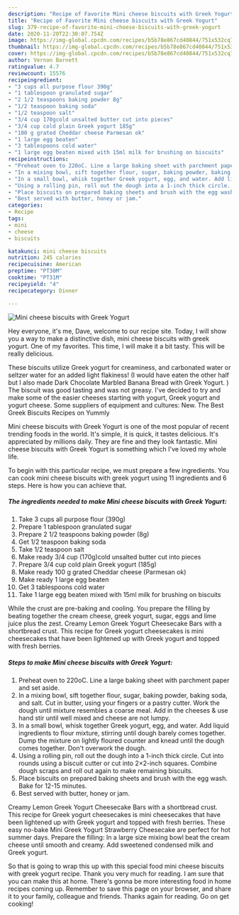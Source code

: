 ```yaml
---
description: "Recipe of Favorite Mini cheese biscuits with Greek Yogurt"
title: "Recipe of Favorite Mini cheese biscuits with Greek Yogurt"
slug: 379-recipe-of-favorite-mini-cheese-biscuits-with-greek-yogurt
date: 2020-11-20T22:30:07.754Z
image: https://img-global.cpcdn.com/recipes/b5b78e867cd40844/751x532cq70/mini-cheese-biscuits-with-greek-yogurt-recipe-main-photo.jpg
thumbnail: https://img-global.cpcdn.com/recipes/b5b78e867cd40844/751x532cq70/mini-cheese-biscuits-with-greek-yogurt-recipe-main-photo.jpg
cover: https://img-global.cpcdn.com/recipes/b5b78e867cd40844/751x532cq70/mini-cheese-biscuits-with-greek-yogurt-recipe-main-photo.jpg
author: Vernon Barnett
ratingvalue: 4.7
reviewcount: 15576
recipeingredient:
- "3 cups all purpose flour 390g"
- "1 tablespoon granulated sugar"
- "2 1/2 teaspoons baking powder 8g"
- "1/2 teaspoon baking soda"
- "1/2 teaspoon salt"
- "3/4 cup 170gcold unsalted butter cut into pieces"
- "3/4 cup cold plain Greek yogurt 185g"
- "100 g grated Cheddar cheese Parmesan ok"
- "1 large egg beaten"
- "3 tablespoons cold water"
- "1 large egg beaten mixed with 15ml milk for brushing on biscuits"
recipeinstructions:
- "Preheat oven to 220oC. Line a large baking sheet with parchment paper and set aside."
- "In a mixing bowl, sift together flour, sugar, baking powder, baking soda, and salt. Cut in butter, using your fingers or a pastry cutter. Work the dough until mixture resembles a coarse meal. Add in the cheeses &amp; use hand stir until well mixed and cheese are not lumpy."
- "In a small bowl, whisk together Greek yogurt, egg, and water. Add liquid ingredients to flour mixture, stirring until dough barely comes together. Dump the mixture on lightly floured counter and knead until the dough comes together. Don&#39;t overwork the dough."
- "Using a rolling pin, roll out the dough into a 1-inch thick circle. Cut into rounds using a biscuit cutter or cut into 2×2-inch squares. Combine dough scraps and roll out again to make remaining biscuits."
- "Place biscuits on prepared baking sheets and brush with the egg wash. Bake for 12-15 minutes."
- "Best served with butter, honey or jam."
categories:
- Recipe
tags:
- mini
- cheese
- biscuits

katakunci: mini cheese biscuits 
nutrition: 245 calories
recipecuisine: American
preptime: "PT30M"
cooktime: "PT31M"
recipeyield: "4"
recipecategory: Dinner

---
```



![Mini cheese biscuits with Greek Yogurt](https://img-global.cpcdn.com/recipes/b5b78e867cd40844/751x532cq70/mini-cheese-biscuits-with-greek-yogurt-recipe-main-photo.jpg)

Hey everyone, it's me, Dave, welcome to our recipe site. Today, I will show you a way to make a distinctive dish, mini cheese biscuits with greek yogurt. One of my favorites. This time, I will make it a bit tasty. This will be really delicious.

These biscuits utilize Greek yogurt for creaminess, and carbonated water or seltzer water for an added light flakiness! (I would have eaten the other half but I also made Dark Chocolate Marbled Banana Bread with Greek Yogurt. ) The biscuit was good tasting and was not greasy. I&#39;ve decided to try and make some of the easier cheeses starting with yogurt, Greek yogurt and yogurt cheese. Some suppliers of equipment and cultures: New. The Best Greek Biscuits Recipes on Yummly

Mini cheese biscuits with Greek Yogurt is one of the most popular of recent trending foods in the world. It's simple, it is quick, it tastes delicious. It's appreciated by millions daily. They are fine and they look fantastic. Mini cheese biscuits with Greek Yogurt is something which I've loved my whole life.


To begin with this particular recipe, we must prepare a few ingredients. You can cook mini cheese biscuits with greek yogurt using 11 ingredients and 6 steps. Here is how you can achieve that.

<!--inarticleads1-->

##### The ingredients needed to make Mini cheese biscuits with Greek Yogurt:

1. Take 3 cups all purpose flour (390g)
1. Prepare 1 tablespoon granulated sugar
1. Prepare 2 1/2 teaspoons baking powder (8g)
1. Get 1/2 teaspoon baking soda
1. Take 1/2 teaspoon salt
1. Make ready 3/4 cup (170g)cold unsalted butter cut into pieces
1. Prepare 3/4 cup cold plain Greek yogurt (185g)
1. Make ready 100 g grated Cheddar cheese (Parmesan ok)
1. Make ready 1 large egg beaten
1. Get 3 tablespoons cold water
1. Take 1 large egg beaten mixed with 15ml milk for brushing on biscuits


While the crust are pre-baking and cooling. You prepare the filling by beating together the cream cheese, greek yogurt, sugar, eggs and lime juice plus the zest. Creamy Lemon Greek Yogurt Cheesecake Bars with a shortbread crust. This recipe for Greek yogurt cheesecakes is mini cheesecakes that have been lightened up with Greek yogurt and topped with fresh berries. 

<!--inarticleads2-->

##### Steps to make Mini cheese biscuits with Greek Yogurt:

1. Preheat oven to 220oC. Line a large baking sheet with parchment paper and set aside.
1. In a mixing bowl, sift together flour, sugar, baking powder, baking soda, and salt. Cut in butter, using your fingers or a pastry cutter. Work the dough until mixture resembles a coarse meal. Add in the cheeses &amp; use hand stir until well mixed and cheese are not lumpy.
1. In a small bowl, whisk together Greek yogurt, egg, and water. Add liquid ingredients to flour mixture, stirring until dough barely comes together. Dump the mixture on lightly floured counter and knead until the dough comes together. Don&#39;t overwork the dough.
1. Using a rolling pin, roll out the dough into a 1-inch thick circle. Cut into rounds using a biscuit cutter or cut into 2×2-inch squares. Combine dough scraps and roll out again to make remaining biscuits.
1. Place biscuits on prepared baking sheets and brush with the egg wash. Bake for 12-15 minutes.
1. Best served with butter, honey or jam.


Creamy Lemon Greek Yogurt Cheesecake Bars with a shortbread crust. This recipe for Greek yogurt cheesecakes is mini cheesecakes that have been lightened up with Greek yogurt and topped with fresh berries. These easy no-bake Mini Greek Yogurt Strawberry Cheesecake are perfect for hot summer days. Prepare the filling: In a large size mixing bowl beat the cream cheese until smooth and creamy. Add sweetened condensed milk and Greek yogurt. 

So that is going to wrap this up with this special food mini cheese biscuits with greek yogurt recipe. Thank you very much for reading. I am sure that you can make this at home. There's gonna be more interesting food in home recipes coming up. Remember to save this page on your browser, and share it to your family, colleague and friends. Thanks again for reading. Go on get cooking!
